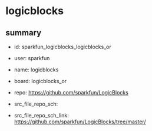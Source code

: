 # logicblocks
 
## summary 
* id: sparkfun_logicblocks_logicblocks_or
* user: sparkfun
* name: logicblocks
* board: logicblocks_or
* repo: https://github.com/sparkfun/LogicBlocks



* src_file_repo_sch: 
* src_file_repo_sch_link: https://github.com/sparkfun/LogicBlocks/tree/master/






